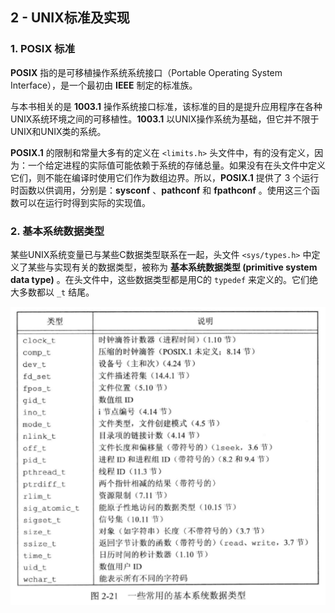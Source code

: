 ## 2 - UNIX标准及实现

### 1. POSIX 标准

**POSIX** 指的是可移植操作系统系统接口（Portable Operating System Interface），是一个最初由 **IEEE** 制定的标准族。

与本书相关的是 **1003.1** 操作系统接口标准，该标准的目的是提升应用程序在各种UNIX系统环境之间的可移植性。**1003.1** 以UNIX操作系统为基础，但它并不限于UNIX和UNIX类的系统。

**POSIX.1** 的限制和常量大多有的定义在 `<limits.h>` 头文件中，有的没有定义，因为：一个给定进程的实际值可能依赖于系统的存储总量。如果没有在头文件中定义它们，则不能在编译时使用它们作为数组边界。所以，**POSIX.1** 提供了 $3$ 个运行时函数以供调用，分别是：**sysconf** 、**pathconf** 和 **fpathconf** 。使用这三个函数可以在运行时得到实际的实现值。

### 2. 基本系统数据类型

某些UNIX系统变量已与某些C数据类型联系在一起，头文件 `<sys/types.h>` 中定义了某些与实现有关的数据类型，被称为 **基本系统数据类型 (primitive system data type)** 。在头文件中，这些数据类型都是用C的 `typedef` 来定义的。它们绝大多数都以 `_t` 结尾。

![](./img/2-47.png)


